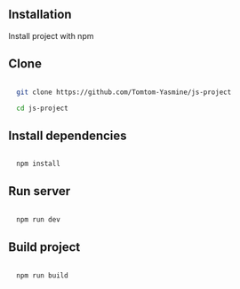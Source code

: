 ## Installation

Install project with npm

## Clone

```bash

  git clone https://github.com/Tomtom-Yasmine/js-project

  cd js-project

```

## Install dependencies

```bash

  npm install

```

## Run server

```bash

  npm run dev

```

## Build project

```bash

  npm run build

```
